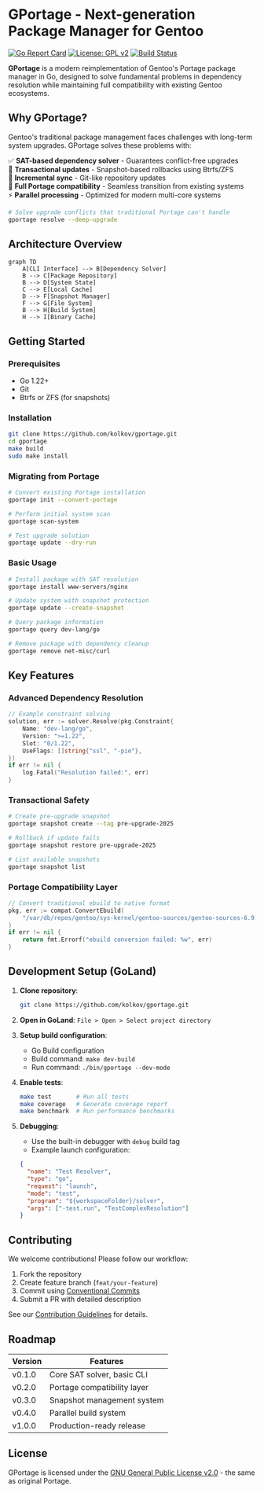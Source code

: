 # GPortage - Next-generation Package Manager for Gentoo

[![Go Report Card](https://goreportcard.com/badge/github.com/kolkov/gportage)](https://goreportcard.com/report/github.com/kolkov/gportage)
[![License: GPL v2](https://img.shields.io/badge/License-GPL_v2-blue.svg)](https://www.gnu.org/licenses/old-licenses/gpl-2.0.en.html)
[![Build Status](https://img.shields.io/github/actions/workflow/status/kolkov/gportage/build.yml?branch=main)](https://github.com/kolkov/gportage/actions/workflows/build.yml)

**GPortage** is a modern reimplementation of Gentoo's Portage package manager in Go, designed to solve fundamental problems in dependency resolution while maintaining full compatibility with existing Gentoo ecosystems.

## Why GPortage?

Gentoo's traditional package management faces challenges with long-term system upgrades. GPortage solves these problems with:

✅ **SAT-based dependency solver** - Guarantees conflict-free upgrades  
🚀 **Transactional updates** - Snapshot-based rollbacks using Btrfs/ZFS  
🔁 **Incremental sync** - Git-like repository updates  
🔄 **Full Portage compatibility** - Seamless transition from existing systems  
⚡ **Parallel processing** - Optimized for modern multi-core systems  

```bash
# Solve upgrade conflicts that traditional Portage can't handle
gportage resolve --deep-upgrade
```

## Architecture Overview

```mermaid
graph TD
    A[CLI Interface] --> B[Dependency Solver]
    B --> C[Package Repository]
    B --> D[System State]
    C --> E[Local Cache]
    D --> F[Snapshot Manager]
    F --> G[File System]
    B --> H[Build System]
    H --> I[Binary Cache]
```

## Getting Started

### Prerequisites
- Go 1.22+
- Git
- Btrfs or ZFS (for snapshots)

### Installation
```bash
git clone https://github.com/kolkov/gportage.git
cd gportage
make build
sudo make install
```

### Migrating from Portage
```bash
# Convert existing Portage installation
gportage init --convert-portage

# Perform initial system scan
gportage scan-system

# Test upgrade solution
gportage update --dry-run
```

### Basic Usage
```bash
# Install package with SAT resolution
gportage install www-servers/nginx

# Update system with snapshot protection
gportage update --create-snapshot

# Query package information
gportage query dev-lang/go

# Remove package with dependency cleanup
gportage remove net-misc/curl
```

## Key Features

### Advanced Dependency Resolution
```go
// Example constraint solving
solution, err := solver.Resolve(pkg.Constraint{
    Name: "dev-lang/go",
    Version: ">=1.22",
    Slot: "0/1.22",
    UseFlags: []string{"ssl", "-pie"},
})
if err != nil {
    log.Fatal("Resolution failed:", err)
}
```

### Transactional Safety
```bash
# Create pre-upgrade snapshot
gportage snapshot create --tag pre-upgrade-2025

# Rollback if update fails
gportage snapshot restore pre-upgrade-2025

# List available snapshots
gportage snapshot list
```

### Portage Compatibility Layer
```go
// Convert traditional ebuild to native format
pkg, err := compat.ConvertEbuild(
    "/var/db/repos/gentoo/sys-kernel/gentoo-sources/gentoo-sources-6.9.1.ebuild"
)
if err != nil {
    return fmt.Errorf("ebuild conversion failed: %w", err)
}
```

## Development Setup (GoLand)

1. **Clone repository**:
   ```bash
   git clone https://github.com/kolkov/gportage.git
   ```

2. **Open in GoLand**: `File > Open > Select project directory`

3. **Setup build configuration**:
   - Go Build configuration
   - Build command: `make dev-build`
   - Run command: `./bin/gportage --dev-mode`

4. **Enable tests**:
   ```bash
   make test       # Run all tests
   make coverage   # Generate coverage report
   make benchmark  # Run performance benchmarks
   ```

5. **Debugging**:
   - Use the built-in debugger with `debug` build tag
   - Example launch configuration:
   ```json
   {
     "name": "Test Resolver",
     "type": "go",
     "request": "launch",
     "mode": "test",
     "program": "${workspaceFolder}/solver",
     "args": ["-test.run", "TestComplexResolution"]
   }
   ```

## Contributing

We welcome contributions! Please follow our workflow:

1. Fork the repository
2. Create feature branch (`feat/your-feature`)
3. Commit using [Conventional Commits](https://www.conventionalcommits.org/)
4. Submit a PR with detailed description

See our [Contribution Guidelines](CONTRIBUTING.md) for details.

## Roadmap

| Version | Features |
|---------|----------|
| v0.1.0  | Core SAT solver, basic CLI |
| v0.2.0  | Portage compatibility layer |
| v0.3.0  | Snapshot management system |
| v0.4.0  | Parallel build system |
| v1.0.0  | Production-ready release |

## License

GPortage is licensed under the [GNU General Public License v2.0](LICENSE) - the same as original Portage.
